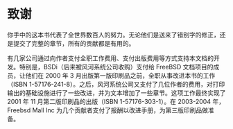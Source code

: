 # 致谢

你手中的这本书代表了全世界数百人的努力。无论他们是送来了错别字的修正，还是提交了完整的章节，所有的贡献都是有用的。

有几家公司通过向作者支付全职工作费用、支付出版费用等方式支持本文档的开发。特别是，BSDi（后来被风河系统公司收购）支付给 FreeBSD 文档项目的成员，让他们在 2000 年 3 月出版第一版印刷品之前，全职从事改进本书的工作（ISBN 1-57176-241-8）。之后，风河系统公司又支付了几位作者的费用，对打印输出的基础设施进行了一些改进，并为文本增加了一些章节。这项工作最终实现了 2001 年 11 月第二版印刷品的出版（ISBN 1-57176-303-1）。在 2003-2004 年，Freebsd Mall Inc 为几个贡献者支付了报酬以改进手册，为第三版印刷品做准备。
